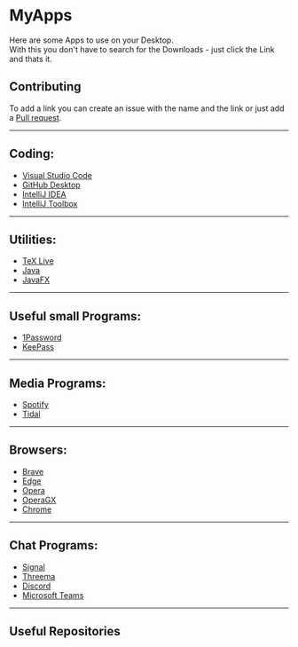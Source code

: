 # MyApps

Here are some Apps to use on your Desktop.  
With this you don't have to search for the Downloads - just click the Link and thats it.
## Contributing
To add a link you can create an issue with the name and the link or just add a [Pull request](https://github.com/bircni/MyApps/pulls).

---
## Coding:
- [Visual Studio Code](https://code.visualstudio.com/download)
- [GitHub Desktop](https://desktop.github.com)
- [IntelliJ IDEA](https://www.jetbrains.com/de-de/idea/download)
- [IntelliJ Toolbox](https://www.jetbrains.com/de-de/toolbox-app/)
---
## Utilities:
- [TeX Live](https://www.tug.org/texlive/)
- [Java](https://www.oracle.com/java/technologies/downloads/)
- [JavaFX](https://gluonhq.com/products/javafx/)
---
## Useful small Programs:
- [1Password](https://1password.com/downloads)
- [KeePass](https://keepass.info/download.html)
---
## Media Programs:
- [Spotify](https://www.spotify.com/download/)
- [Tidal](https://tidal.com/download)
---
## Browsers:
- [Brave]()
- [Edge]()
- [Opera]()
- [OperaGX]()
- [Chrome]()
---
## Chat Programs:
- [Signal]()
- [Threema]()
- [Discord]()
- [Microsoft Teams]()
---
## Useful Repositories